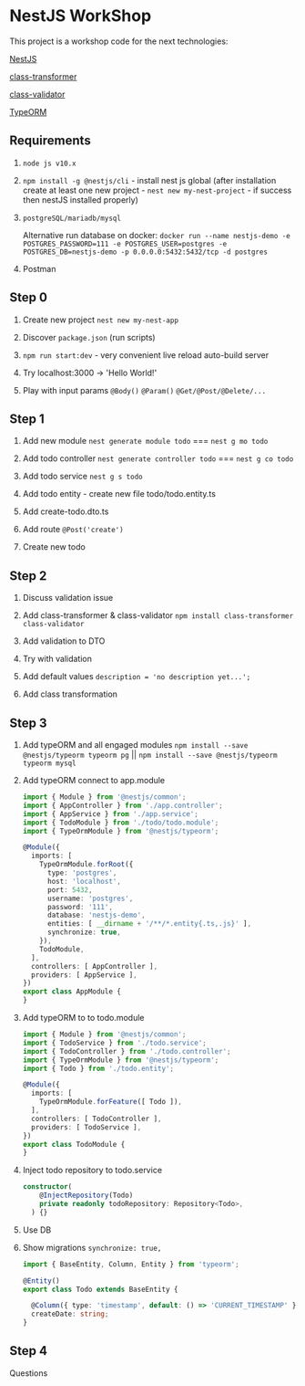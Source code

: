 # NestJS WorkShop

This project is a workshop code for the next technologies:

<a href="https://github.com/nestjs/nest">NestJS</a>

<a href="https://github.com/typestack/class-transformer">class-transformer</a>

<a href="https://github.com/typestack/class-validator">class-validator</a>

<a href="https://github.com/typeorm/typeorm">TypeORM</a>


## Requirements

1. `node js v10.x`

2. `npm install -g @nestjs/cli` - install nest js global (after installation create at least one new project - `nest new my-nest-project` - if success then nestJS installed properly)

3. `postgreSQL/mariadb/mysql`

    Alternative run database on docker: 
    `docker run --name nestjs-demo -e POSTGRES_PASSWORD=111 -e POSTGRES_USER=postgres -e POSTGRES_DB=nestjs-demo -p 0.0.0.0:5432:5432/tcp -d postgres`

4. Postman

## Step 0

1. Create new project `nest new my-nest-app`

2. Discover `package.json` (run scripts)

3. `npm run start:dev` - very convenient live reload auto-build server

4. Try localhost:3000 -> 'Hello World!'

5. Play with input params `@Body()` `@Param()` `@Get/@Post/@Delete/...`

## Step 1

1. Add new module `nest generate module todo` === `nest g mo todo`

2. Add todo controller `nest generate controller todo` === `nest g co todo`

3. Add todo service `nest g s todo`

4. Add todo entity - create new file todo/todo.entity.ts

5. Add create-todo.dto.ts

6. Add route `@Post('create')`

7. Create new todo

## Step 2

1. Discuss validation issue

2. Add class-transformer & class-validator `npm install class-transformer class-validator`

3. Add validation to DTO

4. Try with validation

5. Add default values `description = 'no description yet...';`

6. Add class transformation

## Step 3 

1. Add typeORM and all engaged modules `npm install --save @nestjs/typeorm typeorm pg` || `npm install --save @nestjs/typeorm typeorm mysql`

2. Add typeORM connect to app.module
 
    ```typescript
    import { Module } from '@nestjs/common';
    import { AppController } from './app.controller';
    import { AppService } from './app.service';
    import { TodoModule } from './todo/todo.module';
    import { TypeOrmModule } from '@nestjs/typeorm';

    @Module({
      imports: [
        TypeOrmModule.forRoot({
          type: 'postgres',
          host: 'localhost',
          port: 5432,
          username: 'postgres',
          password: '111',
          database: 'nestjs-demo',
          entities: [ __dirname + '/**/*.entity{.ts,.js}' ],
          synchronize: true,
        }),
        TodoModule,
      ],
      controllers: [ AppController ],
      providers: [ AppService ],
    })
    export class AppModule {
    }
    ```

3. Add typeORM to to todo.module 

    ```typescript
    import { Module } from '@nestjs/common';
    import { TodoService } from './todo.service';
    import { TodoController } from './todo.controller';
    import { TypeOrmModule } from '@nestjs/typeorm';
    import { Todo } from './todo.entity';
    
    @Module({
      imports: [
        TypeOrmModule.forFeature([ Todo ]),
      ],
      controllers: [ TodoController ],
      providers: [ TodoService ],
    })
    export class TodoModule {
    }
    ```

4. Inject todo repository to todo.service

    ```typescript
    constructor(
        @InjectRepository(Todo)
        private readonly todoRepository: Repository<Todo>,
      ) {}
    ```

5. Use DB

6. Show migrations `synchronize: true,`

    ```typescript
    import { BaseEntity, Column, Entity } from 'typeorm';
    
    @Entity()
    export class Todo extends BaseEntity {
    
      @Column({ type: 'timestamp', default: () => 'CURRENT_TIMESTAMP' })
      createDate: string;
    }
    ```

## Step 4 

Questions







